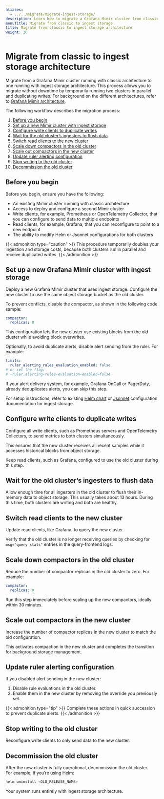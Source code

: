```yaml
---
aliases:
  - ../../migrate/migrate-ingest-storage/
description: Learn how to migrate a Grafana Mimir cluster from classic architecture to ingest storage architecture with no downtime.
menuTitle: Migrate from classic to ingest storage
title: Migrate from classic to ingest storage architecture
weight: 20
---
```


# Migrate from classic to ingest storage architecture

Migrate from a Grafana Mimir cluster running with classic architecture to one running with ingest storage architecture. This process allows you to migrate without downtime by temporarily running two clusters in parallel and duplicating writes. For background on the different architectures, refer to [Grafana Mimir architecture](https://grafana.com/docs/mimir/<MIMIR_VERSION>/get-started/about-grafana-mimir-architecture/).

 The following workflow describes the migration process:

1. [Before you begin](#before-you-begin)
1. [Set up a new Mimir cluster with ingest storage](#set-up-a-new-mimir-cluster-with-ingest-storage)
1. [Configure write clients to duplicate writes](#configure-write-clients-to-duplicate-writes)
1. [Wait for the old cluster’s ingesters to flush data](#wait-for-the-old-cluster-s-ingesters-to-flush-data)
1. [Switch read clients to the new cluster](#switch-read-clients-to-the-new-cluster)
1. [Scale down compactors in the old cluster](#scale-down-compactors-in-the-old-cluster)
1. [Scale out compactors in the new cluster](#scale-out-compactors-in-the-new-cluster)
1. [Update ruler alerting configuration](#update-ruler-alerting-configuration)
1. [Stop writing to the old cluster](#stop-writing-to-the-old-cluster)
1. [Decommission the old cluster](#decommission-the-old-cluster)

## Before you begin

Before you begin, ensure you have the following:

- An existing Mimir cluster running with classic architecture
- Access to deploy and configure a second Mimir cluster
- Write clients, for example, Prometheus or OpenTelemetry Collector, that you can configure to send data to multiple endpoints
- Read clients, for example, Grafana, that you can reconfigure to point to a new endpoint
- The ability to modify Helm or Jsonnet configurations for both clusters

{{< admonition type="caution" >}}
This procedure temporarily doubles your ingestion and storage costs, because both clusters run in parallel and receive duplicated writes.
{{< /admonition >}}

## Set up a new Grafana Mimir cluster with ingest storage

Deploy a new Grafana Mimir cluster that uses ingest storage. Configure the new cluster to use the same object storage bucket as the old cluster.

To prevent conflicts, disable the compactor, as shown in the following code sample:

```yaml
compactor:
  replicas: 0
```

This configuration lets the new cluster use existing blocks from the old cluster while avoiding block overwrites.

Optionally, to avoid duplicate alerts, disable alert sending from the ruler. For example:

```yaml
limits:
  ruler_alerting_rules_evaluation_enabled: false
# or set the flag:
# -ruler.alerting-rules-evaluation-enabled=false
```

If your alert delivery system, for example, Grafana OnCall or PagerDuty, already deduplicates alerts, you can skip this step.

For setup instructions, refer to existing [Helm chart](https://grafana.com/docs/helm-charts/mimir-distributed/latest/run-production-environment-with-helm/) or [Jsonnet](https://grafana.com/docs/mimir/<MIMIR_VERSION>/set-up/jsonnet/configure-ingest-storage/) configuration documentation for ingest storage.

## Configure write clients to duplicate writes

Configure all write clients, such as Prometheus servers and OpenTelemetry Collectors, to send metrics to both clusters simultaneously.

This ensures that the new cluster receives all recent samples while it accesses historical blocks from object storage.

Keep read clients, such as Grafana, configured to use the old cluster during this step.

## Wait for the old cluster’s ingesters to flush data

Allow enough time for all ingesters in the old cluster to flush their in-memory data to object storage. This usually takes about 13 hours. During this time, both clusters are writing and both are healthy.

## Switch read clients to the new cluster

Update read clients, like Grafana, to query the new cluster.

Verify that the old cluster is no longer receiving queries by checking for `msg="query stats"` entries in the query-frontend logs.

## Scale down compactors in the old cluster

Reduce the number of compactor replicas in the old cluster to zero. For example:

```yaml
compactor:
  replicas: 0
```

Run this step immediately before scaling up the new compactors, ideally within 30 minutes.

## Scale out compactors in the new cluster

Increase the number of compactor replicas in the new cluster to match the old configuration.

This activates compaction in the new cluster and completes the transition for background storage management.

## Update ruler alerting configuration

If you disabled alert sending in the new cluster:

1. Disable rule evaluations in the old cluster.
2. Enable them in the new cluster by removing the override you previously set.

{{< admonition type="tip" >}}
Complete these actions in quick succession to prevent duplicate alerts.
{{< /admonition >}}

## Stop writing to the old cluster

Reconfigure write clients to only send data to the new cluster.

## Decommission the old cluster

After the new cluster is fully operational, decommission the old cluster.  
For example, if you’re using Helm:

```sh
helm uninstall <OLD_RELEASE_NAME>
```

Your system runs entirely with ingest storage architecture.

